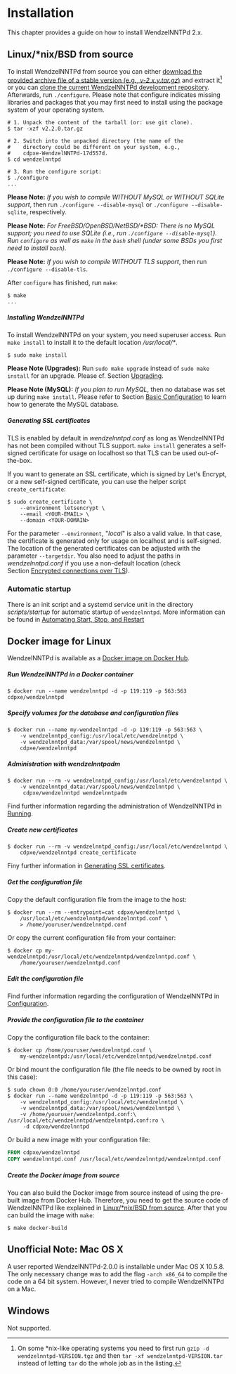 # Installation

This chapter provides a guide on how to install WendzelNNTPd 2.x.

## Linux/*nix/BSD from source

To install WendzelNNTPd from source you can either [download the provided
archive file of a stable version (e.g., *v-2.x.y.tar.gz*)](https://sourceforge.net/projects/wendzelnntpd/files/) and extract it[^1] or you can [clone the current WendzelNNTPd development repository](https://github.com/cdpxe/WendzelNNTPd).
Afterwards, run `./configure`. Please note that configure indicates missing
libraries and packages that you may first need to install using the
package system of your operating system.
```console
# 1. Unpack the content of the tarball (or: use git clone).
$ tar -xzf v2.2.0.tar.gz

# 2. Switch into the unpacked directory (the name of the
#    directory could be different on your system, e.g.,
#    cdpxe-WendzelNNTPd-17d557d.
$ cd wendzelnntpd

# 3. Run the configure script:
$ ./configure
...
```

**Please Note:** *If you wish to compile WITHOUT MySQL or WITHOUT SQLite
support*, then run `./configure --disable-mysql` or `./configure --disable-sqlite`,
respectively.

**Please Note:** *For FreeBSD/OpenBSD/NetBSD/\*BSD: There is no MySQL
support; you need to use SQLite (i.e., run
`./configure --disable-mysql`). Run `configure` as well as `make` in the
`bash` shell (under some BSDs you first need to install `bash`).*

**Please Note:** *If you wish to compile WITHOUT TLS support*, then run
`./configure --disable-tls`.

After `configure` has finished, run `make`:
```console
$ make
...
```

##### Installing WendzelNNTPd

To install WendzelNNTPd on your system, you need superuser access. Run
`make install` to install it to the default location */usr/local/\**.
```console
$ sudo make install
```

**Please Note (Upgrades):** Run `sudo make upgrade` instead of `sudo make install`
for an upgrade. Please cf. Section [Upgrading](upgrade.md#upgrading).

**Please Note (MySQL):** *If you plan to run MySQL*, then no database
was set up during `make install`. Please refer to
Section [Basic Configuration](configuration.md#basic-configuration) to learn how to generate
the MySQL database.

##### Generating SSL certificates

TLS is enabled by default in *wendzelnntpd.conf* as long as WendzelNNTPd has
not been compiled without TLS support. `make install` generates a self-signed
certificate for usage on localhost so that TLS can be used out-of-the-box.

If you want to generate an SSL certificate, which is signed by Let's Encrypt,
or a new self-signed certificate, you can use the helper script `create_certificate`:
```console
$ sudo create_certificate \
    --environment letsencrypt \
    --email <YOUR-EMAIL> \
    --domain <YOUR-DOMAIN>
```
For the parameter `--environment`, "*local*" is also a valid value. In
that case, the certificate is generated only for usage on localhost and
is self-signed. The location of the generated certificates can be adjusted
with the parameter `--targetdir`. You also need to adjust the paths in
*wendzelnntpd.conf* if you use a non-default location
(check Section [Encrypted connections over TLS](configuration.md#encrypted-connections-over-tls)).

### Automatic startup

There is an init script and a systemd service unit in the directory *scripts/startup* for automatic
startup of `wendzelnntpd`. More information can be found in
[Automating Start, Stop, and Restart](running.md#automating-start-stop-and-restart)

## Docker image for Linux

WendzelNNTPd is available as a [Docker image on Docker Hub](https://hub.docker.com/r/cdpxe/wendzelnntpd).

##### Run WendzelNNTPd in a Docker container

```console
$ docker run --name wendzelnntpd -d -p 119:119 -p 563:563 cdpxe/wendzelnntpd
```

##### Specify volumes for the database and configuration files

```console
$ docker run --name my-wendzelnntpd -d -p 119:119 -p 563:563 \
    -v wendzelnntpd_config:/usr/local/etc/wendzelnntpd \
    -v wendzelnntpd_data:/var/spool/news/wendzelnntpd \
    cdpxe/wendzelnntpd
```

##### Administration with wendzelnntpadm

```console
$ docker run --rm -v wendzelnntpd_config:/usr/local/etc/wendzelnntpd \
    -v wendzelnntpd_data:/var/spool/news/wendzelnntpd \
     cdpxe/wendzelnntpd wendzelnntpadm
```
Find further information regarding the administration of WendzelNNTPd in [Running](running.md#administration-tool-wendzelnntpadm).

##### Create new certificates

```console
$ docker run --rm -v wendzelnntpd_config:/usr/local/etc/wendzelnntpd \
    cdpxe/wendzelnntpd create_certificate
```
Finy further information in [Generating SSL certificates](#generating-ssl-certificates).

##### Get the configuration file

Copy the default configuration file from the image to the host:
```console
$ docker run --rm --entrypoint=cat cdpxe/wendzelnntpd \
    /usr/local/etc/wendzelnntpd/wendzelnntpd.conf \
    > /home/youruser/wendzelnntpd.conf
```

Or copy the current configuration file from your container:
```console
$ docker cp my-wendzelnntpd:/usr/local/etc/wendzelnntpd/wendzelnntpd.conf \
    /home/youruser/wendzelnntpd.conf 
```

##### Edit the configuration file

Find further information regarding the configuration of WendzelNNTPd in [Configuration](configuration.md#basic-configuration).

##### Provide the configuration file to the container

Copy the configuration file back to the container:
```console
$ docker cp /home/youruser/wendzelnntpd.conf \
    my-wendzelnntpd:/usr/local/etc/wendzelnntpd/wendzelnntpd.conf
```

Or bind mount the configuration file (the file needs to be owned by root in this case):
```console
$ sudo chown 0:0 /home/youruser/wendzelnntpd.conf
$ docker run --name wendzelnntpd -d -p 119:119 -p 563:563 \
    -v wendzelnntpd_config:/usr/local/etc/wendzelnntpd \
    -v wendzelnntpd_data:/var/spool/news/wendzelnntpd \
    -v /home/youruser/wendzelnntpd.conf:\
/usr/local/etc/wendzelnntpd/wendzelnntpd.conf:ro \
     -d cdpxe/wendzelnntpd
```

Or build a new image with your configuration file:
```dockerfile
FROM cdpxe/wendzelnntpd
COPY wendzelnntpd.conf /usr/local/etc/wendzelnntpd/wendzelnntpd.conf
```

##### Create the Docker image from source

You can also build the Docker image from source instead of using the pre-built image from Docker Hub.
Therefore, you need to get the source code of WendzelNNTPd like explained in [Linux/*nix/BSD from source](#linuxnixbsd-from-source).
After that you can build the image with `make`:
```console
$ make docker-build
```

## Unofficial Note: Mac OS X

A user reported WendzelNNTPd-2.0.0 is installable under Mac OS X 10.5.8.
The only necessary change was to add the flag `-arch x86_64` to
compile the code on a 64 bit system. However, I never tried to compile
WendzelNNTPd on a Mac.

## Windows

Not supported.

[^1]: On some \*nix-like operating systems you need to first run
    `gzip -d wendzelnntpd-VERSION.tgz` and then 
    `tar -xf wendzelnntpd-VERSION.tar` instead of letting `tar` do the whole
    job as in the listing.
